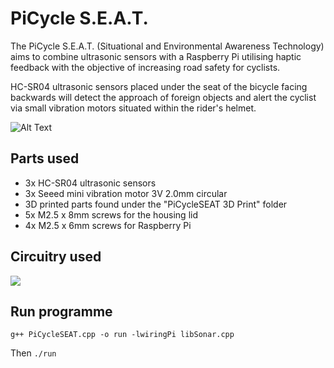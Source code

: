 # PiCycle S.E.A.T.
The PiCycle S.E.A.T. (Situational and Environmental Awareness Technology) aims to combine ultrasonic sensors with a Raspberry Pi utilising haptic feedback with the objective of increasing road safety for cyclists.

HC-SR04 ultrasonic sensors placed under the seat of the bicycle facing backwards will detect the approach of foreign objects and alert the cyclist via small vibration motors situated within the rider's helmet.

![Alt Text](https://media.giphy.com/media/4ZaTwU3GVlwwAR3EJX/giphy.gif)

## Parts used
- 3x HC-SR04 ultrasonic sensors
- 3x Seeed mini vibration motor 3V 2.0mm circular
- 3D printed parts found under the "PiCycleSEAT 3D Print" folder
- 5x M2.5 x 8mm screws for the housing lid
- 4x M2.5 x 6mm screws for Raspberry Pi

## Circuitry used
![](https://github.com/tamercos/PiCycleSEAT/blob/master/Schematics/Circuit%20v1.2.PNG)

## Run programme
`g++ PiCycleSEAT.cpp -o run -lwiringPi libSonar.cpp`

Then `./run`
